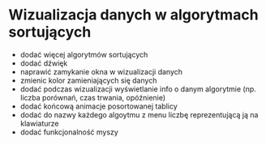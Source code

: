 # Wizualizacja danych w algorytmach sortujących

* dodać więcej algorytmów sortujących
* dodać dźwięk
* naprawić zamykanie okna w wizualizacji danych
* zmienic kolor zamieniających się danych
* dodać podczas wizualizacji wyświetlanie info o danym algorytmie  (np. liczba porównań, czas trwania, opóźnienie)
* dodać końcową animacje posortowanej tablicy
* dodać do nazwy każdego algoytmu z menu liczbę reprezentującą ją na klawiaturze
* dodać funkcjonalność myszy
